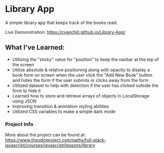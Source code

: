 # Library App

A simple library app that keeps track of the books read.

Live Demonstration: https://cyanchill.github.io/Library-App/

## What I've Learned:

- Utilizing the "sticky" value for "position" to keep the navbar at the top of the screen
- Utilize absolute & relative positioning along with opacity to display a book form on screen when the user click the "Add New Book" button and hides the form if the user submits or clicks away from the form
- Utilized dataset to help with detection if the user has clicked outside the form to hide it
- Learned how to store and retrieve arrays of objects in LocalStorage using JSON
- Improving transition & animation styling abilities
- Utilized CSS variables to make a simple dark mode

### Project Info

More about the project can be found at: https://www.theodinproject.com/paths/full-stack-javascript/courses/javascript/lessons/library

